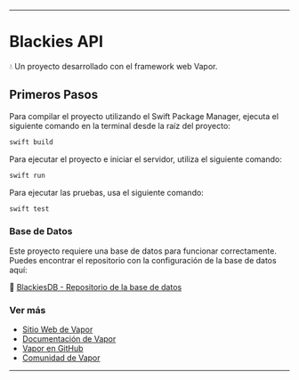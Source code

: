 

---

# Blackies API

💧 Un proyecto desarrollado con el framework web Vapor.

## Primeros Pasos

Para compilar el proyecto utilizando el Swift Package Manager, ejecuta el siguiente comando en la terminal desde la raíz del proyecto:

```bash
swift build
```

Para ejecutar el proyecto e iniciar el servidor, utiliza el siguiente comando:

```bash
swift run
```

Para ejecutar las pruebas, usa el siguiente comando:

```bash
swift test
```

### Base de Datos

Este proyecto requiere una base de datos para funcionar correctamente. Puedes encontrar el repositorio con la configuración de la base de datos aquí:

🔗 [BlackiesDB - Repositorio de la base de datos](https://github.com/clc79100/BlackiesDB)

### Ver más

* [Sitio Web de Vapor](https://vapor.codes)
* [Documentación de Vapor](https://docs.vapor.codes)
* [Vapor en GitHub](https://github.com/vapor)
* [Comunidad de Vapor](https://github.com/vapor-community)

---

